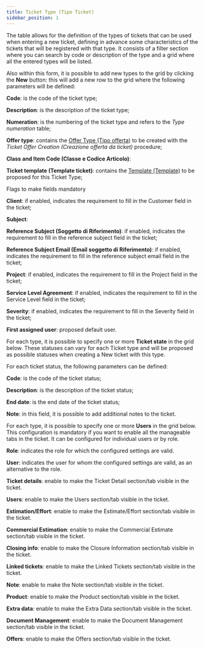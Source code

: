 ```yaml
---
title: Ticket Type (Tipo Ticket)
sidebar_position: 1
---
```


The table allows for the definition of the types of tickets that can be used when entering a new ticket, defining in advance some characteristics of the tickets that will be registered with that type. It consists of a filter section where you can search by code or description of the type and a grid where all the entered types will be listed.

Also within this form, it is possible to add new types to the grid by clicking the **New** button: this will add a new row to the grid where the following parameters will be defined:

**Code**: is the code of the ticket type;

**Description**: is the description of the ticket type;

**Numeration**: is the numbering of the ticket type and refers to the *Type numeration* table;

**Offer type**: contains the [Offer Type (Tipo offerta)](/docs/configurations/tables/sales/sales-offer-type) to be created with the *Ticket Offer Creation (Creazione offerta da ticket)* procedure;

**Class and Item Code (Classe e Codice Articolo)**: 

**Ticket template (Template ticket)**: contains the [Template (Template)](/docs/configurations/tables/crm/tickets/template-ticket) to be proposed for this Ticket Type;   


Flags to make fields mandatory

**Client**: if enabled, indicates the requirement to fill in the Customer field in the ticket;

**Subject**: 

**Reference Subject (Soggetto di Riferimento)**: if enabled, indicates the requirement to fill in the reference subject field in the ticket;

**Reference Subject Email (Email soggetto di Riferimento)**: if enabled, indicates the requirement to fill in the reference subject email field in the ticket;

**Project**: if enabled, indicates the requirement to fill in the Project field in the ticket;
 
**Service Level Agreement**: if enabled, indicates the requirement to fill in the Service Level field in the ticket;

**Severity**: if enabled, indicates the requirement to fill in the Severity field in the ticket;

**First assigned user**: proposed default user.

For each type, it is possible to specify one or more **Ticket state** in the grid below. These statuses can vary for each Ticket type and will be proposed as possible statuses when creating a New ticket with this type.   

For each ticket status, the following parameters can be defined:

**Code**: is the code of the ticket status;

**Description**: is the description of the ticket status;

**End date**: is the end date of the ticket status;

**Note**: in this field, it is possible to add additional notes to the ticket.


For each type, it is possible to specify one or more **Users** in the grid below. This configuration is mandatory if you want to enable all the manageable tabs in the ticket. It can be configured for individual users or by role. 

**Role**: indicates the role for which the configured settings are valid.

**User**: indicates the user for whom the configured settings are valid, as an alternative to the role.

**Ticket details**: enable to make the Ticket Detail section/tab visible in the ticket.

**Users**: enable to make the Users section/tab visible in the ticket.

**Estimation/Effort**: enable to make the Estimate/Effort section/tab visible in the ticket.

**Commercial Estimation**: enable to make the Commercial Estimate section/tab visible in the ticket.

**Closing info**: enable to make the Closure Information section/tab visible in the ticket.

**Linked tickets**: enable to make the Linked Tickets section/tab visible in the ticket.

**Note**: enable to make the Note section/tab visible in the ticket.

**Product**: enable to make the Product section/tab visible in the ticket.

**Extra data**: enable to make the Extra Data section/tab visible in the ticket.
 
**Document Management**: enable to make the Document Management section/tab visible in the ticket.

**Offers**: enable to make the Offers section/tab visible in the ticket.